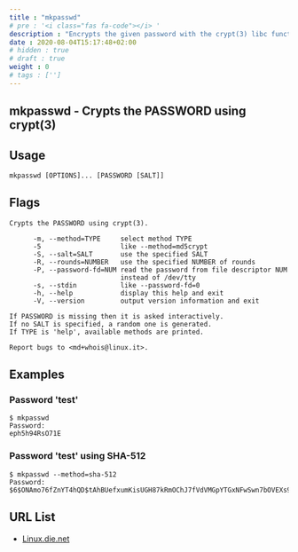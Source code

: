 ```yaml
---
title : "mkpasswd"
# pre : '<i class="fas fa-code"></i> '
description : "Encrypts the given password with the crypt(3) libc function, using the given salt.."
date : 2020-08-04T15:17:48+02:00
# hidden : true
# draft : true
weight : 0
# tags : ['']
---
```


## mkpasswd - Crypts the PASSWORD using crypt(3)

## Usage

```plain
mkpasswd [OPTIONS]... [PASSWORD [SALT]]
```

## Flags

```plain
Crypts the PASSWORD using crypt(3).

      -m, --method=TYPE     select method TYPE
      -5                    like --method=md5crypt
      -S, --salt=SALT       use the specified SALT
      -R, --rounds=NUMBER   use the specified NUMBER of rounds
      -P, --password-fd=NUM read the password from file descriptor NUM
                            instead of /dev/tty
      -s, --stdin           like --password-fd=0
      -h, --help            display this help and exit
      -V, --version         output version information and exit

If PASSWORD is missing then it is asked interactively.
If no SALT is specified, a random one is generated.
If TYPE is 'help', available methods are printed.

Report bugs to <md+whois@linux.it>.

```

## Examples

### Password 'test'

```plain
$ mkpasswd
Password:
eph5h94RsO71E
```

### Password 'test' using SHA-512

```plain
$ mkpasswd --method=sha-512
Password:
$6$ONAmo76fZnYT4hQD$tAhBUefxumKisUGH87kRmOChJ7fVdVMGpYTGxNFwSwn7bOVEXs9qIHY8TVqtAudc4xm3zOh5sIGloiQK/zWcZ1
```

## URL List

* [Linux.die.net](https://linux.die.net/man/1/mkpasswd)
